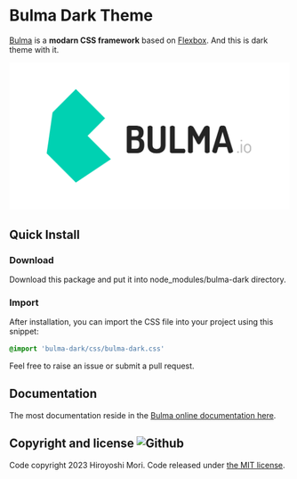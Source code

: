 # Bulma Dark Theme

[Bulma](https://bulma.io) is a **modarn CSS framework** based on [Flexbox](https://developer.mozilla.org/en-US/docs/Web/CSS/CSS_Flexible_Box_Layout/Using_CSS_flexible_boxes).
And this is dark theme with it.

<a href="https://bulma.io"><img src="https://raw.githubusercontent.com/jgthms/bulma/master/docs/images/bulma-banner.png" alt="Bulma: a Flexbox CSS framework" style="max-width:100%;" width="600"></a>

## Quick Install

### Download

Download this package and put it into node_modules/bulma-dark directory.

### Import

After installation, you can import the CSS file into your project using this snippet:

```css
@import 'bulma-dark/css/bulma-dark.css'
```

Feel free to raise an issue or submit a pull request.

## Documentation

The most documentation reside in the [Bulma online documentation here](https://bulma.io/documentation/overview/start/).

## Copyright and license ![Github](https://img.shields.io/github/license/jgthms/bulma?logo=Github)

Code copyright 2023 Hiroyoshi Mori. Code released under  [the MIT license](https://github.com/jgthms/bulma/blob/master/LICENSE).
